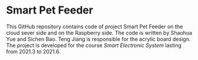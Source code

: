 # Smart Pet Feeder

This GitHub repository contains code of  project Smart Pet Feeder on the cloud sever side and on the Raspberry side. The code is written by Shaohua Yue and Sichen Bao. Teng Jiang is responsible for the acrylic board design. The project is developed for the course *Smart Electronic System* lasting from 2021.3 to 2021.6.

